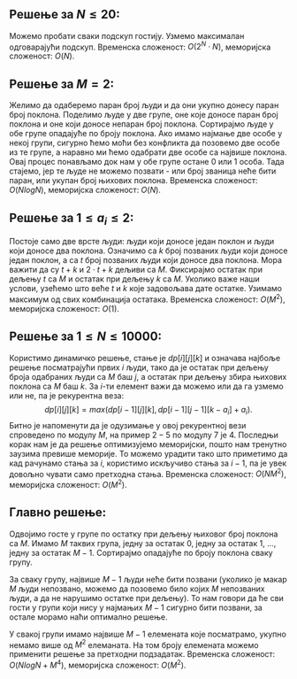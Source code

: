 ﻿## Решење за $N \leq 20$:
Можемо пробати сваки подскуп гостију. Узмемо максималан одговарајући подскуп. Временска сложеност: $O(2^N\cdot N)$, меморијска сложеност: $O(N)$. 

## Решење за $M=2$:
Желимо да одаберемо паран број људи и да они укупно донесу паран број поклона. Поделимо људе у две групе, оне које доносе паран број поклона и оне који доносе непаран број поклона. Сортирајмо људе у обе групе опадајуће по броју поклона. Ако имамо најмање две особе у некој групи, сигурно ћемо моћи без конфликта да позовемо две особе из те групе, а наравно ми ћемо одабрати две особе са највише поклона. Овај процес понављамо док нам у обе групе остане $0$ или $1$ особа. Тада стајемо, јер те људе не можемо позвати - или број званица неће бити паран, или укупан број њихових поклона. Временска сложеност: $О(NlogN)$, меморијска сложеност: $O(N)$.

## Решење за $1\leq a_i\leq 2$:
Постоје само две врсте људи: људи који доносе један поклон и људи који доносе два поклона. Означимо са $k$ број позваних људи који доносе један поклон, а са $t$ број позваних људи који доносе два поклона. Мора важити да су $t+k$ и $2\cdot t + k$ дељиви са $M$. Фиксирајмо остатак при дељењу $t$ са $M$ и остатак при дељењу $k$ са $M$. Уколико важе наши услови, узећемо што веће $t$ и $k$ које задовољава дате остатке. Узимамо максимум од свих комбинација остатака. Временска сложеност: $O(M^2)$, меморијска сложеност: $O(1)$.

## Решење за $1\leq N\leq 10000$:
Користимо динамичко решење, стање је $dp[i][j][k]$ и означава најбоље решење посматрајући првих $i$ људи, тако да је остатак при дељењу броја одабраних људи са $M$ баш $j$, а остатак при дељењу збира њихових поклона са $M$ баш $k$. За $i$-ти елемент важи да можемо или да га узмемо или не, па је рекурентна веза:
$$
dp[i][j][k] = max(dp[i-1][j][k], dp[i-1][j-1][k-a_i] + a_i).
$$
Битно је напоменути да је одузимање у овој рекурентној вези спроведено по модулу $M$, на пример $2-5$ по модулу $7$ је $4$. Последњи корак нам је да решење оптимизујемо меморијски, пошто нам тренутно заузима превише меморије. То можемо урадити тако што приметимо да кад рачунамо стања за $i$, користимо искључиво стања за $i-1$, па је увек довољно чувати само претходна стања. Временска сложеност: $O(NM^2)$, меморијска сложеност: $О(M^2)$.

## Главно решење:
Одвојимо госте у групе по остатку при дељењу њиховог број поклона са $M$. Имамо $M$ таквих група, једну за остатак $0$, једну за остатак $1$, ..., једну за остатак $M-1$. Сортирајмо опадајуће по броју поклона сваку групу. 

За сваку групу, највише $M-1$ људи неће бити позвани (уколико је макар $M$ људи непозвано, можемо да позовемо било којих $M$ непозваних људи, а да не нарушимо остатке при дељењу). То нам говори да ће сви гости у групи који нису у најмањих $M-1$ сигурно бити позвани, за остале морамо наћи оптимално решење.

У свакој групи имамо највише $M-1$ елемената које посматрамо, укупно немамо више од $M^2$ елеманата. На том броју елемената можемо применити решење за претходни подзадатак. Временска сложеност: $O(NlogN + M^4)$, меморијска сложеност: $O(M^2)$.
